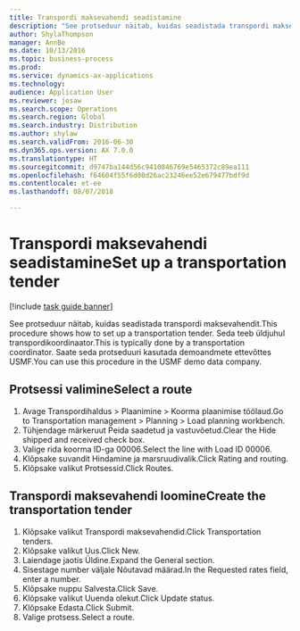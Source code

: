 ```yaml
--- 
title: Transpordi maksevahendi seadistamine
description: "See protseduur näitab, kuidas seadistada transpordi maksevahendit."
author: ShylaThompson
manager: AnnBe
ms.date: 10/13/2016
ms.topic: business-process
ms.prod: 
ms.service: dynamics-ax-applications
ms.technology: 
audience: Application User
ms.reviewer: josaw
ms.search.scope: Operations
ms.search.region: Global
ms.search.industry: Distribution
ms.author: shylaw
ms.search.validFrom: 2016-06-30
ms.dyn365.ops.version: AX 7.0.0
ms.translationtype: HT
ms.sourcegitcommit: d9747ba144d56c9410846769e5465372c89ea111
ms.openlocfilehash: f64604f55f6d00d26ac23246ee52e679477bdf9d
ms.contentlocale: et-ee
ms.lasthandoff: 08/07/2018

---
```

# <a name="set-up-a-transportation-tender"></a><span data-ttu-id="8dd74-103">Transpordi maksevahendi seadistamine</span><span class="sxs-lookup"><span data-stu-id="8dd74-103">Set up a transportation tender</span></span>

[!include [task guide banner](../../includes/task-guide-banner.md)]

<span data-ttu-id="8dd74-104">See protseduur näitab, kuidas seadistada transpordi maksevahendit.</span><span class="sxs-lookup"><span data-stu-id="8dd74-104">This procedure shows how to set up a transportation tender.</span></span> <span data-ttu-id="8dd74-105">Seda teeb üldjuhul transpordikoordinaator.</span><span class="sxs-lookup"><span data-stu-id="8dd74-105">This is typically done by a transportation coordinator.</span></span> <span data-ttu-id="8dd74-106">Saate seda protseduuri kasutada demoandmete ettevõttes USMF.</span><span class="sxs-lookup"><span data-stu-id="8dd74-106">You can use this procedure in the USMF demo data company.</span></span>


## <a name="select-a-route"></a><span data-ttu-id="8dd74-107">Protsessi valimine</span><span class="sxs-lookup"><span data-stu-id="8dd74-107">Select a route</span></span>
1. <span data-ttu-id="8dd74-108">Avage Transpordihaldus > Plaanimine > Koorma plaanimise töölaud.</span><span class="sxs-lookup"><span data-stu-id="8dd74-108">Go to Transportation management > Planning > Load planning workbench.</span></span>
2. <span data-ttu-id="8dd74-109">Tühjendage märkeruut Peida saadetud ja vastuvõetud.</span><span class="sxs-lookup"><span data-stu-id="8dd74-109">Clear the Hide shipped and received check box.</span></span>
3. <span data-ttu-id="8dd74-110">Valige rida koorma ID-ga 00006.</span><span class="sxs-lookup"><span data-stu-id="8dd74-110">Select the line with Load ID 00006.</span></span>
4. <span data-ttu-id="8dd74-111">Klõpsake suvandit Hindamine ja marsruudivalik.</span><span class="sxs-lookup"><span data-stu-id="8dd74-111">Click Rating and routing.</span></span>
5. <span data-ttu-id="8dd74-112">Klõpsake valikut Protsessid.</span><span class="sxs-lookup"><span data-stu-id="8dd74-112">Click Routes.</span></span>

## <a name="create-the-transportation-tender"></a><span data-ttu-id="8dd74-113">Transpordi maksevahendi loomine</span><span class="sxs-lookup"><span data-stu-id="8dd74-113">Create the transportation tender</span></span>
1. <span data-ttu-id="8dd74-114">Klõpsake valikut Transpordi maksevahendid.</span><span class="sxs-lookup"><span data-stu-id="8dd74-114">Click Transportation tenders.</span></span>
2. <span data-ttu-id="8dd74-115">Klõpsake valikut Uus.</span><span class="sxs-lookup"><span data-stu-id="8dd74-115">Click New.</span></span>
3. <span data-ttu-id="8dd74-116">Laiendage jaotis Üldine.</span><span class="sxs-lookup"><span data-stu-id="8dd74-116">Expand the General section.</span></span>
4. <span data-ttu-id="8dd74-117">Sisestage number väljale Nõutavad määrad.</span><span class="sxs-lookup"><span data-stu-id="8dd74-117">In the Requested rates field, enter a number.</span></span>
5. <span data-ttu-id="8dd74-118">Klõpsake nuppu Salvesta.</span><span class="sxs-lookup"><span data-stu-id="8dd74-118">Click Save.</span></span>
6. <span data-ttu-id="8dd74-119">Klõpsake valikut Uuenda olekut.</span><span class="sxs-lookup"><span data-stu-id="8dd74-119">Click Update status.</span></span>
7. <span data-ttu-id="8dd74-120">Klõpsake Edasta.</span><span class="sxs-lookup"><span data-stu-id="8dd74-120">Click Submit.</span></span>
8. <span data-ttu-id="8dd74-121">Valige protsess.</span><span class="sxs-lookup"><span data-stu-id="8dd74-121">Select a route.</span></span>


